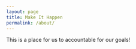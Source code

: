```yaml
---
layout: page
title: Make It Happen
permalink: /about/
---
```


This is a place for us to accountable for our goals!

